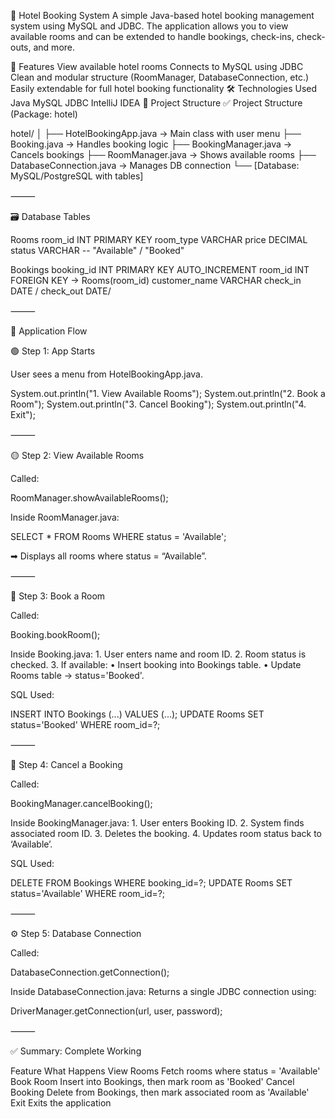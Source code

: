 🏨 Hotel Booking System
A simple Java-based hotel booking management system using MySQL and JDBC. The application allows you to view available rooms and can be extended to handle bookings, check-ins, check-outs, and more.

🚀 Features
View available hotel rooms
Connects to MySQL using JDBC
Clean and modular structure (RoomManager, DatabaseConnection, etc.)
Easily extendable for full hotel booking functionality
🛠️ Technologies Used
Java
MySQL
JDBC
IntelliJ IDEA
📁 Project Structure
✅ Project Structure (Package: hotel)

hotel/ │ ├── HotelBookingApp.java → Main class with user menu ├── Booking.java → Handles booking logic ├── BookingManager.java → Cancels bookings ├── RoomManager.java → Shows available rooms ├── DatabaseConnection.java → Manages DB connection └── [Database: MySQL/PostgreSQL with tables]

⸻

🗃 Database Tables

Rooms
room_id INT PRIMARY KEY room_type VARCHAR price DECIMAL status VARCHAR -- "Available" / "Booked"

Bookings
booking_id INT PRIMARY KEY AUTO_INCREMENT room_id INT FOREIGN KEY → Rooms(room_id) customer_name VARCHAR check_in DATE / check_out DATE/

⸻

🔄 Application Flow

🟢 Step 1: App Starts

User sees a menu from HotelBookingApp.java.

System.out.println("1. View Available Rooms"); System.out.println("2. Book a Room"); System.out.println("3. Cancel Booking"); System.out.println("4. Exit");

⸻

🟡 Step 2: View Available Rooms

Called:

RoomManager.showAvailableRooms();

Inside RoomManager.java:

SELECT * FROM Rooms WHERE status = 'Available';

➡ Displays all rooms where status = “Available”.

⸻

🔵 Step 3: Book a Room

Called:

Booking.bookRoom();

Inside Booking.java: 1. User enters name and room ID. 2. Room status is checked. 3. If available: • Insert booking into Bookings table. • Update Rooms table → status='Booked'.

SQL Used:

INSERT INTO Bookings (...) VALUES (...); UPDATE Rooms SET status='Booked' WHERE room_id=?;

⸻

🔴 Step 4: Cancel a Booking

Called:

BookingManager.cancelBooking();

Inside BookingManager.java: 1. User enters Booking ID. 2. System finds associated room ID. 3. Deletes the booking. 4. Updates room status back to ‘Available’.

SQL Used:

DELETE FROM Bookings WHERE booking_id=?; UPDATE Rooms SET status='Available' WHERE room_id=?;

⸻

⚙ Step 5: Database Connection

Called:

DatabaseConnection.getConnection();

Inside DatabaseConnection.java: Returns a single JDBC connection using:

DriverManager.getConnection(url, user, password);

⸻

✅ Summary: Complete Working

Feature What Happens View Rooms Fetch rooms where status = 'Available' Book Room Insert into Bookings, then mark room as 'Booked' Cancel Booking Delete from Bookings, then mark associated room as 'Available' Exit Exits the application
